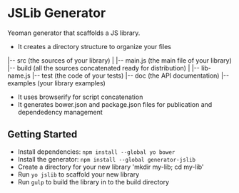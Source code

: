 # JSLib Generator

Yeoman generator that scaffolds a JS library.

* It creates a directory structure to organize your files

|-- src (the sources of your library)
|    |-- main.js (the main file of your library)
|-- build (all the sources concatenated ready for distribution)
|    |-- lib-name.js
|-- test (the code of your tests)
|-- doc (the API documentation)
|-- examples (your library examples)

* It uses browserify for script concatenation
* It generates bower.json and package.json files for publication and dependedency management

## Getting Started

- Install dependencies: `npm install --global yo bower`
- Install the generator: `npm install --global generator-jslib`
- Create a directory for your new library 'mkdir my-lib; cd my-lib'
- Run `yo jslib` to scaffold your new library
- Run `gulp` to build the library in to the build directory